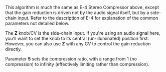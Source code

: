 
This algorithm is much the same as E-4 Stereo Compressor above, except that the gain reduction is driven not by the
audio signal itself, but by a side-chain input. Refer to the description of E-4 for explanation of the common parameters
not detailed below.

The **Z** knob/CV is the side-chain input. If you're using an audio signal here, you'll want to set the knob to its
central (un-illuminated)
position first. However, you can also use **Z** with any CV to control the gain reduction directly.

Parameter **5** sets the compression ratio, with a range from 1 (no compression) to infinity (effectively limiting rather
than compression).
